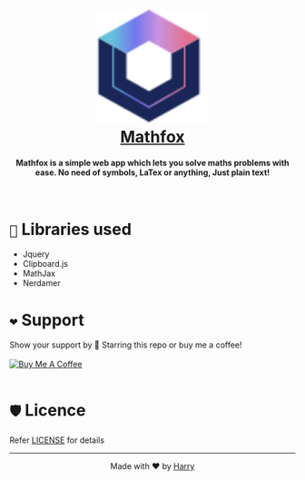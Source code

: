 <h1 align="center">
   <br>
   <a href="https://mathfox.vercel.app/">
    <img src="./assets/images/favicon.svg" alt="Bob The Bot" width="200">
   </a>
   <br>
   <a href="https://mathfox.vercel.app/">Mathfox</a><br>
</h1>

<h4 align="center">
    Mathfox is a simple web app which lets you solve maths problems with ease. No need of symbols, LaTex or anything, Just plain text!</a> 
</h4>

<br>

# `💪` Libraries used

-   Jquery
-   Clipboard.js
-   MathJax
-   Nerdamer

# `❤️` Support

Show your support by 🌟 Starring this repo or buy me a coffee!
<br><br>
<a href="https://www.buymeacoffee.com/harrytom" target="_blank"><img src="https://cdn.buymeacoffee.com/buttons/v2/default-yellow.png" alt="Buy Me A Coffee" style="height: 60px !important;width: 217px !important;" ></a><br>
<br>

# `🛡️` Licence

Refer [LICENSE](LICENCE) for details

<hr>
<p align= "center">
Made with ❤️ by <a href="https://harrytom.netlify.app/">Harry </a>
</p>
